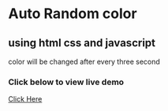 # Auto Random color

## using html css and javascript

color will be changed after every three second

### Click below to view live demo
[Click Here](https://epic-heyrovsky-822274.netlify.app/)
